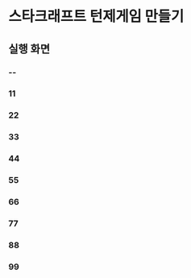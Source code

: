 # 스타크래프트 턴제게임 만들기


## 실행 화면

### --

### 11

### 22

### 33

### 44

### 55

### 66

### 77

### 88

### 99

